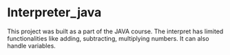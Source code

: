 # Interpreter_java

This project was built as a part of the JAVA course. The interpret has limited functionalities like adding, subtracting, multiplying numbers. It can also handle variables.
